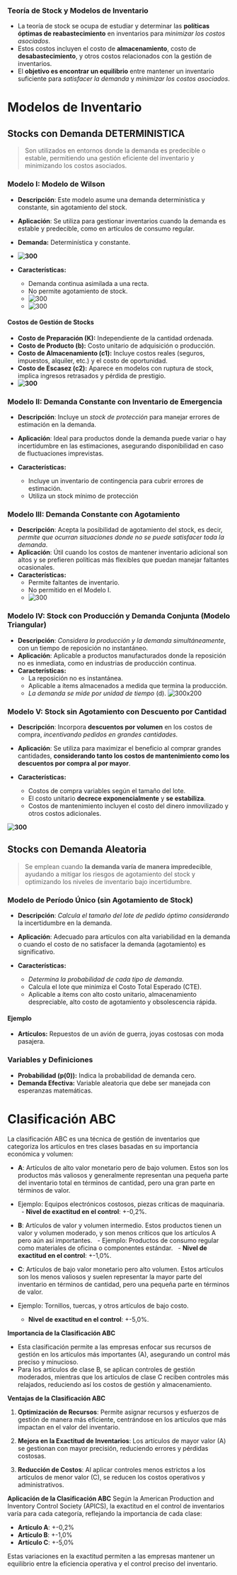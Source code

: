 
### Teoría de Stock y Modelos de Inventario

- La teoría de stock se ocupa de estudiar y determinar las **políticas óptimas de reabastecimiento** en inventarios para *minimizar los costos asociados*.
- Estos costos incluyen el costo de **almacenamiento**, costo de **desabastecimiento**, y otros costos relacionados con la gestión de inventarios.
- El **objetivo es encontrar un equilibrio** entre mantener un inventario suficiente para *satisfacer la demanda* y *minimizar los costos asociados*.

# Modelos de Inventario

## Stocks con Demanda DETERMINISTICA

> Son utilizados en entornos donde la demanda es predecible o estable, permitiendo una gestión eficiente del inventario y minimizando los costos asociados.
  

### Modelo I: Modelo de Wilson
- **Descripción**: Este modelo asume una demanda determinística y constante, sin agotamiento del stock.
- **Aplicación**: Se utiliza para gestionar inventarios cuando la demanda es estable y predecible, como en artículos de consumo regular.

- **Demanda:** Determinística y constante.
- **![300](https://lh7-us.googleusercontent.com/docsz/AD_4nXfSxEBaJ1rpSVwEbDJcBTSob-3oPutZSZyCz25kIYimaAhIkUnepAY8SzVdq7IyBz30e3ZBSeGBFTgh0yKYRSeoGVITtLLlQDhhbszy6-wGdUXfUz7KGLrCvObMVYqbrBbZeep_pHlKq9sC_CXrd9mngu4?key=ESjnCozrK6HeQO4PkjCJug)**
- **Características:** 
  - Demanda continua asimilada a una recta.
  -  No permite agotamiento de stock.
  - ![300](https://lh7-us.googleusercontent.com/docsz/AD_4nXftIMGclDBr2QkWkQQvR93_TDQ_FCYEYqdiDNpBQqMq5BXWaxNIxlhWPhvFUVWxS9rqzZNq4UvaHfyyGkXM1V1uBUCVtgKKqESPt1wTCmgFvtcJ561MIes4UOGP1CGyP1-DVJeIgAB8LzRj2AbVpZEiUg?key=ESjnCozrK6HeQO4PkjCJug)
  - ![300](https://lh7-us.googleusercontent.com/docsz/AD_4nXej6E6IOpelxfJ6y-gp5G1CCKaYS2LNad7rUp_l6yH6IK9qKZO-YJUSAt4HFt7piusfyDY_QXQtYTmTFV5aGS0gHjBhF5VqTjysjB4AGeLNkSE9zsbWRdx1LbxcfdXmOfNiB0ULSfWA17OG2EIcRjYZy1q4?key=ESjnCozrK6HeQO4PkjCJug)

#### Costos de Gestión de Stocks
- **Costo de Preparación (K):** Independiente de la cantidad ordenada.
- **Costo de Producto (b):** Costo unitario de adquisición o producción.
- **Costo de Almacenamiento (c1):** Incluye costos reales (seguros, impuestos, alquiler, etc.) y el costo de oportunidad.
- **Costo de Escasez (c2):** Aparece en modelos con ruptura de stock, implica ingresos retrasados y pérdida de prestigio.
- **![300](https://lh7-us.googleusercontent.com/docsz/AD_4nXfaFRnsxv1sUTh05QHX2e9yOrsF1IQRULtmgd1GaYKBmIs17Pq2r7g75B-t9741UrBl2M0WYKFQosa8fkKrL2Kw2pFJOMOGaafVFAfvZdmZdQgTRAoY4aRruhegqfH86TZ4q7deZVWkABxtBH0sOz9QNhF9?key=ESjnCozrK6HeQO4PkjCJug)**
### Modelo II: Demanda Constante con Inventario de Emergencia
-  **Descripción**: Incluye un *stock de protección* para manejar errores de estimación en la demanda.
- **Aplicación**: Ideal para productos donde la demanda puede variar o hay incertidumbre en las estimaciones, asegurando disponibilidad en caso de fluctuaciones imprevistas.

- **Características:**
  - Incluye un inventario de contingencia para cubrir errores de estimación.
  - Utiliza un stock mínimo de protección

### Modelo III: Demanda Constante con Agotamiento
-  **Descripción**: Acepta la posibilidad de agotamiento del stock, es decir, *permite que ocurran situaciones donde no se puede satisfacer toda la demanda*.
- **Aplicación**: Útil cuando los costos de mantener inventario adicional son altos y se prefieren políticas más flexibles que puedan manejar faltantes ocasionales.
- **Características:**
  - Permite faltantes de inventario.
  - No permitido en el Modelo I.
  - ![300](https://lh7-us.googleusercontent.com/docsz/AD_4nXckvy_NNa3gZlYlxtSXeOLe7CVjmGLG9DApB7WzPqZVGaDWhspjL2sadW3r_3A-WzTyLaB6t5bmY4x-R-S0NtG6I6b1GM9n9sEUOY4hwfF4Wu-VinDhVmXbafNtKhzugtj_NZKiJrtpBnYfkq9Rbgj2UUjZ?key=ESjnCozrK6HeQO4PkjCJug)

### Modelo IV: Stock con Producción y Demanda Conjunta (Modelo Triangular)
- **Descripción**: *Considera la producción y la demanda simultáneamente*, con un tiempo de reposición no instantáneo.
- **Aplicación**: Aplicable a productos manufacturados donde la reposición no es inmediata, como en industrias de producción continua.
- **Características:**
  - La reposición no es instantánea.
  - Aplicable a ítems almacenados a medida que termina la producción.
  - *La demanda se mide por unidad de tiempo* (d).
![300x200](https://lh7-us.googleusercontent.com/docsz/AD_4nXfi9qz7_1HmjAYlZglx_hFjYDQTrsZ-3C_1yFCKLQjDtrr0G_456uUP71Ba7v4hQUpN3FEVfrCGjJ3oMr92jyRJOuxkCM_vX1QzI-KBUJMwEOoIeTJfelTZr4xDwBqconVgkz7h-ufO7tUJpR3Lsp5dxtKW?key=ESjnCozrK6HeQO4PkjCJug)

### Modelo V: Stock sin Agotamiento con Descuento por Cantidad
- **Descripción**: Incorpora **descuentos por volumen** en los costos de compra, *incentivando pedidos en grandes cantidades.*
- **Aplicación**: Se utiliza para maximizar el beneficio al comprar grandes cantidades, **considerando tanto los costos de mantenimiento como los descuentos por compra al por mayor**.

- **Características:**
  - Costos de compra variables según el tamaño del lote.
  - El costo unitario **decrece exponencialmente** y **se estabiliza**.
  - Costos de mantenimiento incluyen el costo del dinero inmovilizado y otros costos adicionales.

**![300](https://lh7-us.googleusercontent.com/docsz/AD_4nXcqbiq7Bw-BQOxjfkZ3KSJ430aRe2aW4iDXrJdAGXh0Ecf5-cn54r6bWOQzbFC-xPnIIw1Jw_u-_x_2eVsMzlZvMBZhtakb2YENSqad-pmLKlvHR0nDfef89Bw38WiP6JC9srALkweBycGpqsgVawraBJwx?key=ESjnCozrK6HeQO4PkjCJug)**

## Stocks con Demanda Aleatoria

> Se emplean cuando **la demanda varía de manera impredecible**, ayudando a mitigar los riesgos de agotamiento del stock y optimizando los niveles de inventario bajo incertidumbre.


### Modelo de Período Único (sin Agotamiento de Stock)
-  **Descripción**: *Calcula el tamaño del lote de pedido óptimo considerando* la incertidumbre en la demanda.
- **Aplicación**: Adecuado para artículos con alta variabilidad en la demanda o cuando el costo de no satisfacer la demanda (agotamiento) es significativo.

- **Características:**
  - *Determina la probabilidad de cada tipo de demanda*.
  - Calcula el lote que minimiza el Costo Total Esperado (CTE).
  - Aplicable a ítems con alto costo unitario, almacenamiento despreciable, alto costo de agotamiento y obsolescencia rápida.

#### Ejemplo
- **Artículos:** Repuestos de un avión de guerra, joyas costosas con moda pasajera.

### Variables y Definiciones
- **Probabilidad (p(0)):** Indica la probabilidad de demanda cero.
- **Demanda Efectiva:** Variable aleatoria que debe ser manejada con esperanzas matemáticas.

# Clasificación ABC

La clasificación ABC es una técnica de gestión de inventarios que categoriza los artículos en tres clases basadas en su importancia económica y volumen:

- **A**: Artículos de alto valor monetario pero de bajo volumen. Estos son los productos más valiosos y generalmente representan una pequeña parte del inventario total en términos de cantidad, pero una gran parte en términos de valor. 

- Ejemplo: Equipos electrónicos costosos, piezas críticas de maquinaria.
  - **Nivel de exactitud en el control**: +-0,2%.

- **B**: Artículos de valor y volumen intermedio. Estos productos tienen un valor y volumen moderado, y son menos críticos que los artículos A pero aún así importantes.
  - Ejemplo: Productos de consumo regular como materiales de oficina o componentes estándar.
  - **Nivel de exactitud en el control**: +-1,0%.

- **C**: Artículos de bajo valor monetario pero alto volumen. Estos artículos son los menos valiosos y suelen representar la mayor parte del inventario en términos de cantidad, pero una pequeña parte en términos de valor.
- Ejemplo: Tornillos, tuercas, y otros artículos de bajo costo.
  - **Nivel de exactitud en el control**: +-5,0%.

**Importancia de la Clasificación ABC**

- Esta clasificación permite a las empresas enfocar sus recursos de gestión en los artículos más importantes (A), asegurando un control más preciso y minucioso.
- Para los artículos de clase B, se aplican controles de gestión moderados, mientras que los artículos de clase C reciben controles más relajados, reduciendo así los costos de gestión y almacenamiento.


**Ventajas de la Clasificación ABC**

1. **Optimización de Recursos**: Permite asignar recursos y esfuerzos de gestión de manera más eficiente, centrándose en los artículos que más impactan en el valor del inventario.

2. **Mejora en la Exactitud de Inventarios**: Los artículos de mayor valor (A) se gestionan con mayor precisión, reduciendo errores y pérdidas costosas.

3. **Reducción de Costos**: Al aplicar controles menos estrictos a los artículos de menor valor (C), se reducen los costos operativos y administrativos.

**Aplicación de la Clasificación ABC**
Según la American Production and Inventory Control Society (APICS), la exactitud en el control de inventarios varía para cada categoría, reflejando la importancia de cada clase:

- **Artículo A**: +-0,2%
- **Artículo B**: +-1,0%
- **Artículo C**: +-5,0%

Estas variaciones en la exactitud permiten a las empresas mantener un equilibrio entre la eficiencia operativa y el control preciso del inventario.
